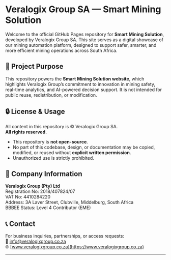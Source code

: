 # Veralogix Group SA — Smart Mining Solution

Welcome to the official GitHub Pages repository for **Smart Mining Solution**, developed by Veralogix Group SA. This site serves as a digital showcase of our mining automation platform, designed to support safer, smarter, and more efficient mining operations across South Africa.

## 🚧 Project Purpose

This repository powers the **Smart Mining Solution website**, which highlights Veralogix Group’s commitment to innovation in mining safety, real-time analytics, and AI-powered decision support. It is not intended for public reuse, redistribution, or modification.

## 🔒 License & Usage

All content in this repository is © Veralogix Group SA.  
**All rights reserved.**

- This repository is **not open-source**.
- No part of this codebase, design, or documentation may be copied, modified, or reused without **explicit written permission**.
- Unauthorized use is strictly prohibited.

## 📍 Company Information

**Veralogix Group (Pty) Ltd**  
Registration No: 2018/407824/07  
VAT No: 4410284220  
Address: 3A Laver Street, Clubville, Middelburg, South Africa  
BBBEE Status: Level 4 Contributor (EME)

## 📞 Contact

For business inquiries, partnerships, or access requests:  
📧 info@veralogixgroup.co.za  
🌐 [www.veralogixgroup.co.za](https://www.veralogixgroup.co.za)

---
